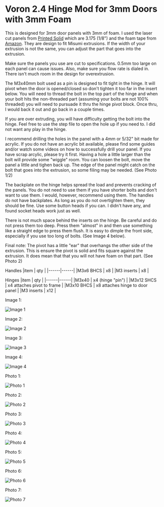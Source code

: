 # Voron 2.4 Hinge Mod for 3mm Doors with 3mm Foam
This is designed for 3mm door panels with 3mm of foam. I used the laser cut panels from [Printed Solid](https://www.printedsolid.com/collections/voron-collection/products/voron-v2-clear-acrylic-sheets-for-sides) which are 3.175 (1/8") and the foam tape from [Amazon](https://www.amazon.com/gp/product/B07QYGN3C1). They are design to fit Misumi extrusions. If the width of your extrusion is not the same, you can adjust the part that goes into the extrusion.

Make sure the panels you use are cut to specifications. 0.5mm too large on each panel can cause issues. Also, make sure you flow rate is dialed in. There isn't much room in the design for overextrusion.

The M3x40mm bolt used as a pin is designed to fit tight in the hinge. It will pivot when the door is opened/closed so don't tighten it too far in the insert below. You will need to thread the bolt in the top part of the hinge and when your bolt hits the non-threaded part (assuming your bolts are not 100% threaded) you will need to pursuade it thru the hinge pivot block. Once thru, I would back it out and go back in a couple times.

If you are over extruding, you will have difficulty getting the bolt into the hinge. Feel free to use the step file to open the hole up if you need to. I did not want any play in the hinge.

I recommend drilling the holes in the panel with a 4mm or 5/32" bit made for acrylic. If you do not have an acrylic bit available, please find some guides and/or watch some videos on how to successfully drill your panel. If you have scrap arcylic, please try it first. Having a hole a little larger than the bolt will provide some "wiggle" room. You can loosen the bolt, move the panel a little and tighen back up. The edge of the panel might catch on the bolt that goes into the extrusion, so some filing may be needed. (See Photo 1/2)

The backplate on the hinge helps spread the load and prevents cracking of the panels. You do not need to use them if you have shorter bolts and don't want to use them. I would, however, recommend using them. The handles do not have backplates. As long as you do not overtighten them, they should be fine. Use some button heads if you can. I didn't have any, and found socket heads work just as well.

There is not much space behind the inserts on the hinge. Be careful and do not press them too deep. Press them "almost" in and then use something like a straight edge to press them flush. It is easy to dimple the front side, especially if you use too long of bolts. (See Image 4 below).

Final note: The pivot has a little "ear" that overhangs the other side of the extrusion. This is ensure the pivot is solid and fits square against the extrusion. It does mean that that you will not have foam on that part. (See Photo 2)

Handles
|item       | qty |
|------|------|
|M3x6 BHCS  | x8 |
|M3 inserts | x8 |

Hinges
|item       | qty |
|------|------|
|M3x40		| x4 (hinge "pin") |
|M3x12 SHCS	| x4 attaches pivot to frame |
|M3x10 BHCS | x8 attaches hinge to door panel |
|M3 inserts | x12 |

Image 1:

![Image 1](Images/image_1.png?raw=true "Image 1")

Image 2:

![Image 2](Images/image_2.png?raw=true "Image 2")

Image 3:

![Image 3](Images/image_3.png?raw=true "Image 3")

Image 4:

![Image 4](Images/image_4.png?raw=true "Image 4")

Photo 1:

![Photo 1](Images/photo_1.jpg?raw=true "Photo 1")

Photo 2:

![Photo 2](Images/photo_2.jpg?raw=true "Photo 2")

Photo 3:

![Photo 3](Images/photo_3.jpg?raw=true "Photo 3")

Photo 4:

![Photo 4](Images/photo_4.jpg?raw=true "Photo 4")

Photo 5:

![Photo 5](Images/photo_5.jpg?raw=true "Photo 5")

Photo 6:

![Photo 6](Images/photo_6.jpg?raw=true "Photo 6")

Photo 7:

![Photo 7](Images/photo_7.jpg?raw=true "Photo 7")


